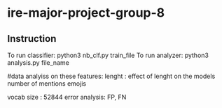 # ire-major-project-group-8
## Instruction
To run classifier:
python3 nb_clf.py train_file
To run analyzer:
python3 analysis.py file_name



#data analyiss on these features:
lenght : effect of lenght on the models
number of mentions
emojis

vocab size : 52844
error analysis: FP, FN

